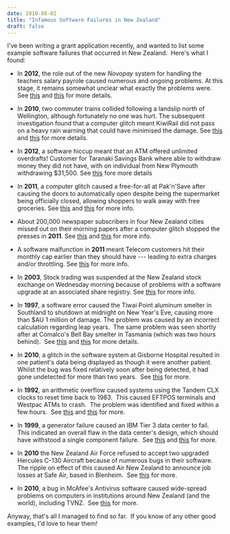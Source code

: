 ```yaml
---
date: 2010-08-02
title: "Infamous Software Failures in New Zealand"
draft: false
---
```


I've been writing a grant application recently, and wanted to list some example software failures that occurred in New Zealand.  Here's what I found:

   * In **2012**, the role out of the new <i>Novopay</i> system for handling the teachers salary payrole caused numerous and ongoing problems.  At this stage, it remains somewhat unclear what exactly the problems were.   See [this](http://www.nbr.co.nz/opinion/talent2-CK) and [this](http://www.stuff.co.nz/national/education/8013573/Novopay-system-to-get-independent-review) for more details.

   * In **2010**, two commuter trains collided following a landslip north of Wellington, although fortunately no one was hurt.  The subsequent investigation found that a computer glitch meant KiwiRail did not pass on a heavy rain warning that could have minimised the damage.  See [this](http://nz.news.yahoo.com/a/-/top-stories/14001439/computer-glitch-makes-train-crash-worse) and [this](http://www.nzherald.co.nz/nz/news/image.cfm?c_id=1&gal_objectid=10677194&gallery_id=114231#7115555) for more details.

   * In **2012**, a software hiccup meant that an ATM offered unlimited overdrafts!  Customer for Taranaki Savings Bank where able to withdraw money they did not have, with on individual from New Plymouth withdrawing $31,500.  See [this](http://www.nzherald.co.nz/business/news/article.cfm?c_id=3&objectid=10834307) fore more details

   * In **2011**, a computer glitch caused a free-for-all at Pak'n'Save after causing the doors to automatically open despite being the supermarket being officially closed, allowing shoppers to walk away with free groceries. See [this](http://www.news.com.au/world-old/free-for-all-after-new-zealand-supermarket-opens-by-itself/story-e6frfl00-1226043967586) and [this](http://qahatesyou.com/wordpress/2011/04/bug-opens-doors-in-new-zealand/) for more info.

   * About 200,000 newspaper subscribers in four New Zealand cities missed out on their morning papers after a computer glitch stopped the presses in **2011**.  See [this](http://www.odt.co.nz/news/national/171659/major-newspapers-cancelled-after-computer-glitch) and [this](http://www.highbeam.com/doc/1A1-8f50f211b79b4ecf8095ea34d898819b.html) for more info.

   * A software malfunction in **2011** meant Telecom customers hit their monthly cap earlier than they should have --- leading to extra charges and/or throttling. See [this](http://www.nbr.co.nz/article/telecom-admits-broadband-ck-95540) for more info.

   * In **2003**, Stock trading was suspended at the New Zealand stock exchange on Wednesday morning because of problems with a software upgrade at an associated share registry.  See [this](http://www.finextra.com/news/fullstory.aspx?newsitemid=9777) for more info.

   * In **1997**, a software error caused the Tiwai Point aluminum smelter in Southland to shutdown at midnight on New Year's Eve, causing more than $AU 1 million of damage. The problem was caused by an incorrect calculation regarding leap years.  The same problem was seen shortly after at Comalco's Bell Bay smelter in Tasmania (which was two hours behind).  See [this](http://www.cs.tau.ac.il/~nachumd/horror.html) and [this](http://www.granite.ab.ca/year2000/incidents.htm) for more details.

   * In **2010**, a glitch in the software system at Gisborne Hospital resulted in one patient's data being displayed as though it were another patient.  Whilst the bug was fixed relatively soon after being detected, it had gone undetected for more than two years.  See [this](http://computerworld.co.nz/news.nsf/news/software-bug-mixes-patient-health-data) for more.

   * In **1992**, an arithmetic overflow caused systems using the Tandem CLX clocks to reset time back to 1983.  This caused EFTPOS terminals and Westpac ATMs to crash.  The problem was identified and fixed within a few hours.  See [this](http://www.csl.sri.com/users/neumann/cal.html) and [this](http://catless.ncl.ac.uk/Risks/14.06.html) for more.

   * In **1999**, a generator failure caused an IBM Tier 3 data center to fail.  This indicated an overall flaw in the data center's design, which should have withstood a single component failure.  See [this](http://www.stuff.co.nz/travel/new-zealand/2955289/Air-New-Zealand-boss-criticises-IBM-over-outage) and [this](http://www.betanews.com/article/Amateur-Linux-IBM-mainframe-failure-blamed-for-stranding-New-Zealand-flyers/1255360352) for more.

   * In **2010** the New Zealand Air Force refused to accept two upgraded Hercules C-130 Aircraft because of numerous bugs in their software.  The ripple on effect of this caused Air New Zealand to announce job losses at Safe Air, based in Blenheim.  See [this](http://tvnz.co.nz/business-news/software-glitches-behind-safe-air-job-losses-3369677) for more.

   * In **2010**, a bug in McAfee's Antivirus software caused wide-spread problems on computers in institutions around New Zealand (and the world), including TVNZ.  See [this](http://www.stuff.co.nz/technology/gadgets/3609889/Antivirus-software-bug-hits-NZ) for more.

Anyway, that's all I managed to find so far.  If you know of any other good examples, I'd love to hear them!
